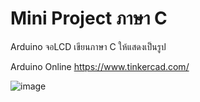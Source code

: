 # Mini Project ภาษา C 
Arduino จอLCD เขียนภาษา C ให้แสดงเป็นรูป

Arduino Online
https://www.tinkercad.com/

![image](https://i.ibb.co/gw548yg/123.png)
